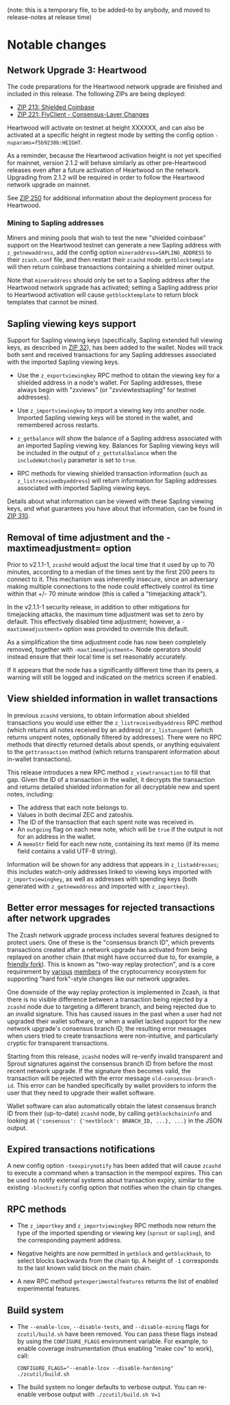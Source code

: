 (note: this is a temporary file, to be added-to by anybody, and moved to
release-notes at release time)

Notable changes
===============

Network Upgrade 3: Heartwood
----------------------------

The code preparations for the Heartwood network upgrade are finished and
included in this release. The following ZIPs are being deployed:

- [ZIP 213: Shielded Coinbase](https://zips.z.cash/zip-0213)
- [ZIP 221: FlyClient - Consensus-Layer Changes](https://zips.z.cash/zip-0221)

Heartwood will activate on testnet at height XXXXXX, and can also be activated
at a specific height in regtest mode by setting the config option
`-nuparams=f5b9230b:HEIGHT`.

As a reminder, because the Heartwood activation height is not yet specified for
mainnet, version 2.1.2 will behave similarly as other pre-Heartwood releases
even after a future activation of Heartwood on the network. Upgrading from 2.1.2
will be required in order to follow the Heartwood network upgrade on mainnet.

See [ZIP 250](https://zips.z.cash/zip-0250) for additional information about the
deployment process for Heartwood.

### Mining to Sapling addresses

Miners and mining pools that wish to test the new "shielded coinbase" support on
the Heartwood testnet can generate a new Sapling address with `z_getnewaddress`,
add the config option `mineraddress=SAPLING_ADDRESS` to their `zcash.conf` file,
and then restart their `zcashd` node. `getblocktemplate` will then return
coinbase transactions containing a shielded miner output.

Note that `mineraddress` should only be set to a Sapling address after the
Heartwood network upgrade has activated; setting a Sapling address prior to
Heartwood activation will cause `getblocktemplate` to return block templates
that cannot be mined.

Sapling viewing keys support
----------------------------

Support for Sapling viewing keys (specifically, Sapling extended full viewing
keys, as described in [ZIP 32](https://zips.z.cash/zip-0032)), has been added to
the wallet. Nodes will track both sent and received transactions for any Sapling
addresses associated with the imported Sapling viewing keys.

- Use the `z_exportviewingkey` RPC method to obtain the viewing key for a
  shielded address in a node's wallet. For Sapling addresses, these always begin
  with "zxviews" (or "zxviewtestsapling" for testnet addresses).

- Use `z_importviewingkey` to import a viewing key into another node.  Imported
  Sapling viewing keys will be stored in the wallet, and remembered across
  restarts.

- `z_getbalance` will show the balance of a Sapling address associated with an
  imported Sapling viewing key. Balances for Sapling viewing keys will be
  included in the output of `z_gettotalbalance` when the `includeWatchonly`
  parameter is set to `true`.

- RPC methods for viewing shielded transaction information (such as
  `z_listreceivedbyaddress`) will return information for Sapling addresses
  associated with imported Sapling viewing keys.

Details about what information can be viewed with these Sapling viewing keys,
and what guarantees you have about that information, can be found in
[ZIP 310](https://zips.z.cash/zip-0310).

Removal of time adjustment and the -maxtimeadjustment= option
-------------------------------------------------------------

Prior to v2.1.1-1, `zcashd` would adjust the local time that it used by up
to 70 minutes, according to a median of the times sent by the first 200 peers
to connect to it. This mechanism was inherently insecure, since an adversary
making multiple connections to the node could effectively control its time
within that +/- 70 minute window (this is called a "timejacking attack").

In the v2.1.1-1 security release, in addition to other mitigations for
timejacking attacks, the maximum time adjustment was set to zero by default.
This effectively disabled time adjustment; however, a `-maxtimeadjustment=`
option was provided to override this default.

As a simplification the time adjustment code has now been completely removed,
together with `-maxtimeadjustment=`. Node operators should instead ensure that
their local time is set reasonably accurately.

If it appears that the node has a significantly different time than its peers,
a warning will still be logged and indicated on the metrics screen if enabled.

View shielded information in wallet transactions
------------------------------------------------

In previous `zcashd` versions, to obtain information about shielded transactions
you would use either the `z_listreceivedbyaddress` RPC method (which returns all
notes received by an address) or `z_listunspent` (which returns unspent notes,
optionally filtered by addresses). There were no RPC methods that directly
returned details about spends, or anything equivalent to the `gettransaction`
method (which returns transparent information about in-wallet transactions).

This release introduces a new RPC method `z_viewtransaction` to fill that gap.
Given the ID of a transaction in the wallet, it decrypts the transaction and
returns detailed shielded information for all decryptable new and spent notes,
including:

- The address that each note belongs to.
- Values in both decimal ZEC and zatoshis.
- The ID of the transaction that each spent note was received in.
- An `outgoing` flag on each new note, which will be `true` if the output is not
  for an address in the wallet.
- A `memoStr` field for each new note, containing its text memo (if its memo
  field contains a valid UTF-8 string).

Information will be shown for any address that appears in `z_listaddresses`;
this includes watch-only addresses linked to viewing keys imported with
`z_importviewingkey`, as well as addresses with spending keys (both generated
with `z_getnewaddress` and imported with `z_importkey`).

Better error messages for rejected transactions after network upgrades
----------------------------------------------------------------------

The Zcash network upgrade process includes several features designed to protect
users. One of these is the "consensus branch ID", which prevents transactions
created after a network upgrade has activated from being replayed on another
chain (that might have occurred due to, for example, a
[friendly fork](https://electriccoin.co/blog/future-friendly-fork/)). This is
known as "two-way replay protection", and is a core requirement by
[various](https://blog.bitgo.com/bitgos-approach-to-handling-a-hard-fork-71e572506d7d?gi=3b80c02e027e)
[members](https://trezor.io/support/general/hard-forks/) of the cryptocurrency
ecosystem for supporting "hard fork"-style changes like our network upgrades.

One downside of the way replay protection is implemented in Zcash, is that there
is no visible difference between a transaction being rejected by a `zcashd` node
due to targeting a different branch, and being rejected due to an invalid
signature. This has caused issues in the past when a user had not upgraded their
wallet software, or when a wallet lacked support for the new network upgrade's
consensus branch ID; the resulting error messages when users tried to create
transactions were non-intuitive, and particularly cryptic for transparent
transactions.

Starting from this release, `zcashd` nodes will re-verify invalid transparent
and Sprout signatures against the consensus branch ID from before the most
recent network upgrade. If the signature then becomes valid, the transaction
will be rejected with the error message `old-consensus-branch-id`. This error
can be handled specifically by wallet providers to inform the user that they
need to upgrade their wallet software.

Wallet software can also automatically obtain the latest consensus branch ID
from their (up-to-date) `zcashd` node, by calling `getblockchaininfo` and
looking at `{'consensus': {'nextblock': BRANCH_ID, ...}, ...}` in the JSON
output.

Expired transactions notifications
----------------------------------

A new config option `-txexpirynotify` has been added that will cause `zcashd` to
execute a command when a transaction in the mempool expires. This can be used to
notify external systems about transaction expiry, similar to the existing
`-blocknotify` config option that notifies when the chain tip changes.

RPC methods
-----------

- The `z_importkey` and `z_importviewingkey` RPC methods now return the type of
  the imported spending or viewing key (`sprout` or `sapling`), and the
  corresponding payment address.

- Negative heights are now permitted in `getblock` and `getblockhash`, to select
  blocks backwards from the chain tip. A height of `-1` corresponds to the last
  known valid block on the main chain.

- A new RPC method `getexperimentalfeatures` returns the list of enabled
  experimental features.

Build system
------------

- The `--enable-lcov`, `--disable-tests`, and `--disable-mining` flags for
  `zcutil/build.sh` have been removed. You can pass these flags instead by using
  the `CONFIGURE_FLAGS` environment variable. For example, to enable coverage
  instrumentation (thus enabling "make cov" to work), call:

  ```
  CONFIGURE_FLAGS="--enable-lcov --disable-hardening" ./zcutil/build.sh
  ```

- The build system no longer defaults to verbose output. You can re-enable
  verbose output with `./zcutil/build.sh V=1`
